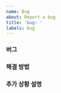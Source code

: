```yaml
---
name: Bug
about: Report a bug
title: 'bug: '
labels: bug
---
```


<!-- #56 bug : 구글 로그인 버그 해결 -->

### **버그**

<!-- 버그에 대한 간결한 설명 -->

### **해결 방법**

<!-- 해당 버그를 해결한 방법을 서술 -->

### **추가 상황 설명**

<!-- 추가 상황 설명 -->
